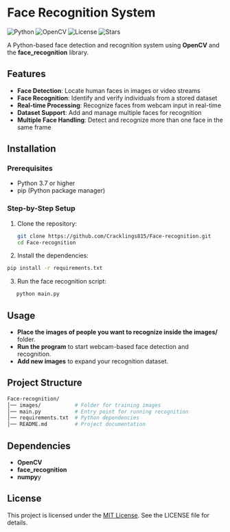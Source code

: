 # Face Recognition System

![Python](https://img.shields.io/badge/python-3.7%2B-blue)
![OpenCV](https://img.shields.io/badge/OpenCV-enabled-green)
![License](https://img.shields.io/badge/license-MIT-lightgrey)
![Stars](https://img.shields.io/github/stars/Cracklings815/Face-recognition?style=social)

A Python-based face detection and recognition system using **OpenCV** and the **face_recognition** library.

## Features

- **Face Detection**: Locate human faces in images or video streams  
- **Face Recognition**: Identify and verify individuals from a stored dataset  
- **Real-time Processing**: Recognize faces from webcam input in real-time  
- **Dataset Support**: Add and manage multiple faces for recognition  
- **Multiple Face Handling**: Detect and recognize more than one face in the same frame  

## Installation

### Prerequisites
- Python 3.7 or higher  
- pip (Python package manager)  

### Step-by-Step Setup
1. Clone the repository:
   ```bash
   git clone https://github.com/Cracklings815/Face-recognition.git
   cd Face-recognition
   ```
2. Install the dependencies:
```bash
pip install -r requirements.txt
`````

3. Run the face recognition script:
```bash
   python main.py
`````

## Usage

- **Place the images of people you want to recognize inside the images/** folder.  
- **Run the program** to start webcam-based face detection and recognition.  
- **Add new images** to expand your recognition dataset.  

## Project Structure
```bash
Face-recognition/
│── images/           # Folder for training images
│── main.py           # Entry point for running recognition
│── requirements.txt  # Python dependencies
│── README.md         # Project documentation
`````


## Dependencies

- **OpenCV**  
- **face_recognition**  
- **numpy**y

## License
This project is licensed under the [MIT License](https://opensource.org/licenses/MIT). See the LICENSE file for details.
